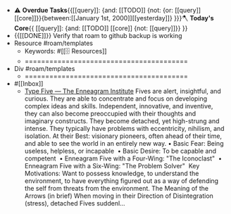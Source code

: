 - ⚠️ **Overdue Tasks**{{[[query]]: {and: [[TODO]]  {not: {or: [[query]] [[core]]}}{between:[[January 1st, 2000]][[yesterday]]} }}}🪓 **Today's Core**{{ [[query]]: {and: [[TODO]] [[core]] {not: [[query]]}} }}
- {{[[DONE]]}} Verify that roam to github backup is working
- Resource #roam/templates
    - Keywords: #[[🗄 Resources]] 
    - ========================================
- Div #roam/templates
    - ========================================
- #[[Inbox]]
    - [Type Five — The Enneagram Institute](https://www.enneagraminstitute.com/type-5)<img src="https://images.squarespace-cdn.com/content/v1/585179fe1b631b51e1837bac/1481923685800-8AF2UNC7FKRTL1E19ZHT/ke17ZwdGBToddI8pDm48kGJhuUC4fYhB0qr4zYQ1TANZw-zPPgdn4jUwVcJE1ZvWEtT5uBSRWt4vQZAgTJucoTqqXjS3CfNDSuuf31e0tVF5wAUowfLoeyHki4sxHpjkbq6xH0spp_o6E8WxvA3humQ6l2WM7tn7mqHTODzkmeM/image-asset.gif" alt="" /> 
Fives are alert, insightful, and curious. They are able to concentrate and focus on developing complex ideas and skills. Independent, innovative, and inventive, they can also become preoccupied with their thoughts and imaginary constructs. They become detached, yet high-strung and intense. They typically have problems with eccentricity, nihilism, and isolation. At their Best: visionary pioneers, often ahead of their time, and able to see the world in an entirely new way.
	•	Basic Fear: Being useless, helpless, or incapable 
	•	Basic Desire: To be capable and competent 
	•	Enneagram Five with a Four-Wing: "The Iconoclast" 
	•	Enneagram Five with a Six-Wing: "The Problem Solver" 
Key Motivations: Want to possess knowledge, to understand the environment, to have everything figured out as a way of defending the self from threats from the environment.
The Meaning of the Arrows (in brief)
When moving in their Direction of Disintegration (stress), detached Fives suddenl...


